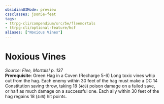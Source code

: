 ```yaml
---
obsidianUIMode: preview
cssclasses: json5e-feat
tags:
- ttrpg-cli/compendium/src/5e/fleemortals
- ttrpg-cli/optional-feature/hcf
aliases: ["Noxious Vines"]
---
```

# Noxious Vines
*Source: Flee, Mortals! p. 137*  
**Prerequisite**: Green Hag in a Coven
(Recharge 5-6) Long toxic vines whip out from the hag. Each enemy within 30 feet of the hag must make a DC 14 Constitution saving throw, taking 18 (`4d8`) poison damage on a failed save, or half as much damage on a successful one. Each ally within 30 feet of the hag regains 18 (`4d8`) hit points.